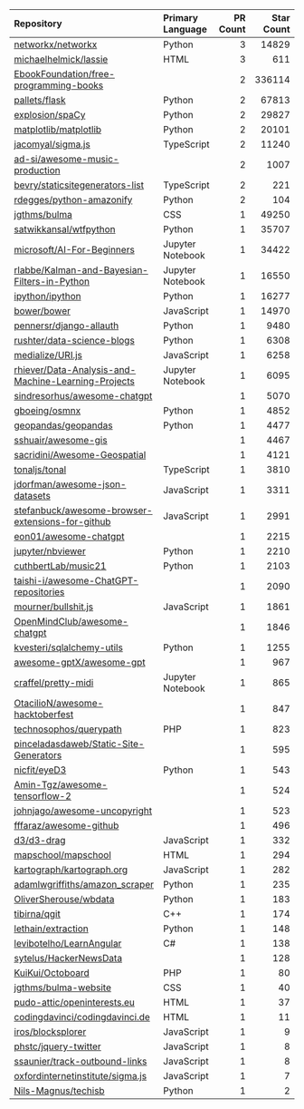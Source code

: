 | Repository | Primary Language | PR Count | Star Count |
| :-- | :-- | --: | --: |
| [networkx/networkx](https://github.com/networkx/networkx) | Python | 3 | 14829 |
| [michaelhelmick/lassie](https://github.com/michaelhelmick/lassie) | HTML | 3 | 611 |
| [EbookFoundation/free-programming-books](https://github.com/EbookFoundation/free-programming-books) |  | 2 | 336114 |
| [pallets/flask](https://github.com/pallets/flask) | Python | 2 | 67813 |
| [explosion/spaCy](https://github.com/explosion/spaCy) | Python | 2 | 29827 |
| [matplotlib/matplotlib](https://github.com/matplotlib/matplotlib) | Python | 2 | 20101 |
| [jacomyal/sigma.js](https://github.com/jacomyal/sigma.js) | TypeScript | 2 | 11240 |
| [ad-si/awesome-music-production](https://github.com/ad-si/awesome-music-production) |  | 2 | 1007 |
| [bevry/staticsitegenerators-list](https://github.com/bevry/staticsitegenerators-list) | TypeScript | 2 | 221 |
| [rdegges/python-amazonify](https://github.com/rdegges/python-amazonify) | Python | 2 | 104 |
| [jgthms/bulma](https://github.com/jgthms/bulma) | CSS | 1 | 49250 |
| [satwikkansal/wtfpython](https://github.com/satwikkansal/wtfpython) | Python | 1 | 35707 |
| [microsoft/AI-For-Beginners](https://github.com/microsoft/AI-For-Beginners) | Jupyter Notebook | 1 | 34422 |
| [rlabbe/Kalman-and-Bayesian-Filters-in-Python](https://github.com/rlabbe/Kalman-and-Bayesian-Filters-in-Python) | Jupyter Notebook | 1 | 16550 |
| [ipython/ipython](https://github.com/ipython/ipython) | Python | 1 | 16277 |
| [bower/bower](https://github.com/bower/bower) | JavaScript | 1 | 14970 |
| [pennersr/django-allauth](https://github.com/pennersr/django-allauth) | Python | 1 | 9480 |
| [rushter/data-science-blogs](https://github.com/rushter/data-science-blogs) | Python | 1 | 6308 |
| [medialize/URI.js](https://github.com/medialize/URI.js) | JavaScript | 1 | 6258 |
| [rhiever/Data-Analysis-and-Machine-Learning-Projects](https://github.com/rhiever/Data-Analysis-and-Machine-Learning-Projects) | Jupyter Notebook | 1 | 6095 |
| [sindresorhus/awesome-chatgpt](https://github.com/sindresorhus/awesome-chatgpt) |  | 1 | 5070 |
| [gboeing/osmnx](https://github.com/gboeing/osmnx) | Python | 1 | 4852 |
| [geopandas/geopandas](https://github.com/geopandas/geopandas) | Python | 1 | 4477 |
| [sshuair/awesome-gis](https://github.com/sshuair/awesome-gis) |  | 1 | 4467 |
| [sacridini/Awesome-Geospatial](https://github.com/sacridini/Awesome-Geospatial) |  | 1 | 4121 |
| [tonaljs/tonal](https://github.com/tonaljs/tonal) | TypeScript | 1 | 3810 |
| [jdorfman/awesome-json-datasets](https://github.com/jdorfman/awesome-json-datasets) | JavaScript | 1 | 3311 |
| [stefanbuck/awesome-browser-extensions-for-github](https://github.com/stefanbuck/awesome-browser-extensions-for-github) | JavaScript | 1 | 2991 |
| [eon01/awesome-chatgpt](https://github.com/eon01/awesome-chatgpt) |  | 1 | 2215 |
| [jupyter/nbviewer](https://github.com/jupyter/nbviewer) | Python | 1 | 2210 |
| [cuthbertLab/music21](https://github.com/cuthbertLab/music21) | Python | 1 | 2103 |
| [taishi-i/awesome-ChatGPT-repositories](https://github.com/taishi-i/awesome-ChatGPT-repositories) |  | 1 | 2090 |
| [mourner/bullshit.js](https://github.com/mourner/bullshit.js) | JavaScript | 1 | 1861 |
| [OpenMindClub/awesome-chatgpt](https://github.com/OpenMindClub/awesome-chatgpt) |  | 1 | 1846 |
| [kvesteri/sqlalchemy-utils](https://github.com/kvesteri/sqlalchemy-utils) | Python | 1 | 1255 |
| [awesome-gptX/awesome-gpt](https://github.com/awesome-gptX/awesome-gpt) |  | 1 | 967 |
| [craffel/pretty-midi](https://github.com/craffel/pretty-midi) | Jupyter Notebook | 1 | 865 |
| [OtacilioN/awesome-hacktoberfest](https://github.com/OtacilioN/awesome-hacktoberfest) |  | 1 | 847 |
| [technosophos/querypath](https://github.com/technosophos/querypath) | PHP | 1 | 823 |
| [pinceladasdaweb/Static-Site-Generators](https://github.com/pinceladasdaweb/Static-Site-Generators) |  | 1 | 595 |
| [nicfit/eyeD3](https://github.com/nicfit/eyeD3) | Python | 1 | 543 |
| [Amin-Tgz/awesome-tensorflow-2](https://github.com/Amin-Tgz/awesome-tensorflow-2) |  | 1 | 524 |
| [johnjago/awesome-uncopyright](https://github.com/johnjago/awesome-uncopyright) |  | 1 | 523 |
| [fffaraz/awesome-github](https://github.com/fffaraz/awesome-github) |  | 1 | 496 |
| [d3/d3-drag](https://github.com/d3/d3-drag) | JavaScript | 1 | 332 |
| [mapschool/mapschool](https://github.com/mapschool/mapschool) | HTML | 1 | 294 |
| [kartograph/kartograph.org](https://github.com/kartograph/kartograph.org) | JavaScript | 1 | 282 |
| [adamlwgriffiths/amazon_scraper](https://github.com/adamlwgriffiths/amazon_scraper) | Python | 1 | 235 |
| [OliverSherouse/wbdata](https://github.com/OliverSherouse/wbdata) | Python | 1 | 183 |
| [tibirna/qgit](https://github.com/tibirna/qgit) | C++ | 1 | 174 |
| [lethain/extraction](https://github.com/lethain/extraction) | Python | 1 | 148 |
| [levibotelho/LearnAngular](https://github.com/levibotelho/LearnAngular) | C# | 1 | 138 |
| [sytelus/HackerNewsData](https://github.com/sytelus/HackerNewsData) |  | 1 | 128 |
| [KuiKui/Octoboard](https://github.com/KuiKui/Octoboard) | PHP | 1 | 80 |
| [jgthms/bulma-website](https://github.com/jgthms/bulma-website) | CSS | 1 | 40 |
| [pudo-attic/openinterests.eu](https://github.com/pudo-attic/openinterests.eu) | HTML | 1 | 37 |
| [codingdavinci/codingdavinci.de](https://github.com/codingdavinci/codingdavinci.de) | HTML | 1 | 11 |
| [iros/blocksplorer](https://github.com/iros/blocksplorer) | JavaScript | 1 | 9 |
| [phstc/jquery-twitter](https://github.com/phstc/jquery-twitter) | JavaScript | 1 | 8 |
| [ssaunier/track-outbound-links](https://github.com/ssaunier/track-outbound-links) | JavaScript | 1 | 8 |
| [oxfordinternetinstitute/sigma.js](https://github.com/oxfordinternetinstitute/sigma.js) | JavaScript | 1 | 7 |
| [Nils-Magnus/techisb](https://github.com/Nils-Magnus/techisb) | Python | 1 | 2 |
